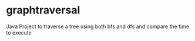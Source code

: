 # graphtraversal
Java Project to traverse a tree using both bfs and dfs and compare the time to execute
